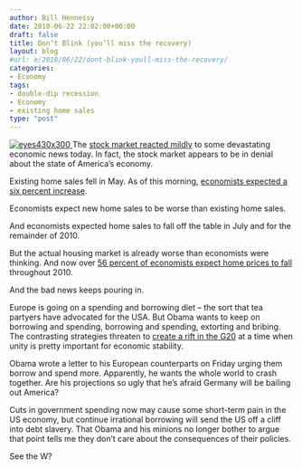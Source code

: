 ```yaml
---
author: Bill Hennessy
date: 2010-06-22 22:02:00+00:00
draft: false
title: Don’t Blink (you’ll miss the recovery)
layout: blog
#url: e/2010/06/22/dont-blink-youll-miss-the-recovery/
categories:
- Economy
tags:
- double-dip recession
- Economy
- existing home sales
type: "post"
---
```


[![eyes430x300](https://hennessysview.com/wp-content/uploads/2010/06/eyes430x300_thumb.jpg)
](https://hennessysview.com/wp-content/uploads/2010/06/eyes430x300.jpg) The [stock market reacted mildly](https://finance.yahoo.com/news/Wall-Street-falls-on-energy-rb-4279065343.html;_ylt=AgteLFDng8ZqVo_LmhX.3Ya7YWsA;_ylu=X3oDMTE1M2MwYXVxBHBvcwMyBHNlYwN0b3BTdG9yaWVzBHNsawN3YWxsc3RyZWV0c2k-?x=0&sec=topStories&pos=main&asset=&ccode=) to some devastating economic news today. In fact, the stock market appears to be in denial about the state of America’s economy.

 

Existing home sales fell in May. As of this morning, [economists expected a six percent increase](https://finance.yahoo.com/banking-budgeting/article/109861/economy-weak-data-look-even-weaker;_ylt=AlbGESOk2DQLMWv14Ldo9gG7YWsA;_ylu=X3oDMTFhMXBwaDJqBHBvcwMzBHNlYwNzcGVjaWFsRmVhdHVyZXMEc2xrA2Vjb25vbXl3ZWFrZA--?mod=bb-budgeting).

 

Economists expect new home sales to be worse than existing home sales.

 

And economists expected home sales to fall off the table in July and for the remainder of 2010. 

 

But the actual housing market is already worse than economists were thinking. And now over [56 percent of economists expect home prices to fall](https://online.wsj.com/article/SB10001424052748704853404575322604214582736.html?mod=WSJ_hps_LEFTWhatsNews) throughout 2010. 

 

And the bad news keeps pouring in.

 

Europe is going on a spending and borrowing diet – the sort that tea partyers have advocated for the USA. But Obama wants to keep on borrowing and spending, borrowing and spending, extorting and bribing. The contrasting strategies threaten to [create a rift in the G20](https://finance.yahoo.com/news/Europes-tough-measures-expose-apf-3001017232.html?x=0&sec=topStories&pos=2&asset=&ccode=) at a time when unity is pretty important for economic stability. 

 

Obama wrote a letter to his European counterparts on Friday urging them borrow and spend more. Apparently, he wants the whole world to crash together. Are his projections so ugly that he’s afraid Germany will be bailing out America?

 

Cuts in government spending now may cause some short-term pain in the US economy, but continue irrational borrowing will send the US off a cliff into debt slavery. That Obama and his minions no longer bother to argue that point tells me they don’t care about the consequences of their policies.

 

See the W?
